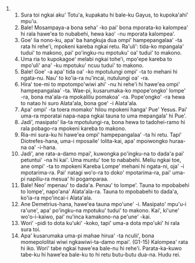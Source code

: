 <ol>
  <li>
    <ol>
      <li>Sura toi ngkai aku' Totu'a, kupakatu hi bale-ku Gayus, to kupoka'ahi' mpu'u.</li>
      <li>Bale! Mosampaya-a bona seha' -ko pai' bona mporata-ko kalompea' hi rala hawe'ea to nubabehi, hewa kao' -nu mporata kalompea'.</li>
      <li>Goe' lia nono-ku, apa' ba hangkuja dua ompi' hampepangalaa' -ta rata hi rehe'i, mpokeni kareba ngkai retu. Ra'uli': tida-ko mpangala' tudui' to makono, pai' po'ingku-nu mpotuku' oa' tudui' to makono.</li>
      <li>Uma ria to kupokagoe' melabi ngkai tohe'i, mpo'epe kareba to mpo'uli' ana' -ku mpotuku' ncuu tudui' to makono.</li>
      <li>Bale! Goe' -a apa' tida oa' -ko mpotulungi ompi' -ta to mehani hi ngata-nu. Nau' to ko'ia-ra nu'incai, nutulungi oa' -ra.</li>
      <li>Hira' toe-mi to mpotompo'wiwi ahi' -nu hi rehe'i hi hawe'ea ompi' hampepangalaa' -ta. Wae-pi, kusarumaka-ko mpope'ongko' lompe' -ra, bona ma'ala-ra mpokaliliu pomakoa' -ra. Pope'ongko' -ra hewa to natao hi suro Alata'ala, bona goe' -i Alata'ala.</li>
      <li>Apa' ompi' -ta toera momako' hilou mpokeni hanga' Pue' Yesus. Pai' uma-ra mporatai napa-napa ngkai tauna to uma mepangala' hi Pue'.</li>
      <li>Jadi', masipato' lia-ta mpotulungi-ra, bona hewa to tadohei-ramo hi rala pobago-ra mpokeni kareba to makono.</li>
      <li>Ria-mi sura-ku hi hawe'ea ompi' hampepangalaa' -ta hi retu. Tapi' Diotrefes-hana, uma-i mposaile' lolita-kai, apa' mpoiwongko huraa-na oa' -i-hana.</li>
      <li>Jadi', ane rata-a-damo mpai', kuwongka po'ingku-na to dada'a pai' petuntui' -na hi kai'. Uma muntu' toe to nababehi. Meliu ngkai toe, ane ompi' -ta to mpokeni Kareba Lompe' mehani hi ngata-ni, oja' -i mpotarima-ra. Pai' natagi wo'o-ra to doko' mpotarima-ra, pai' uma-pi napiliu-ra mesua' hi pogamparaa.</li>
      <li>Bale! Neo' mpenau' to dada'a. Penau' to lompe'. Tauna to mpobabehi to lompe', napo'ana' Alata'ala-ra. Tauna to mpobabehi to dada'a, ko'ia-ra mpo'incai-i Alata'ala.</li>
      <li>Ane Demetrius-hana, hawe'ea tauna mpo'une' -i. Masipato' mpu'u-i ra'une', apa' po'ingku-na mpotuku' tudui' to makono. Kai', ki'une' wo'o-i-kaiwo, pai' nu'inca kamakono-na pe'une' -kai.</li>
      <li>Wori' -pidi to dota ku'uki' -koko, tapi' uma-a dota mpo'uki' hi rala sura toi.</li>
      <li>Apa' kusarumaka uma-pi mahae hirua' -ta nculii', bona momepololitai wiwi ngkawiwi-ta-damo mpai'. (G1-15) Kalompea' rata hi iko. Wori' tabe ngkai hawe'ea bale-nu hi rehe'i. Parata-ka-kuwo tabe-ku hi hawe'ea bale-ku to hi retu butu-butu dua-na. Hudu rei.</li>
    </ol>
  </li>
</ol>